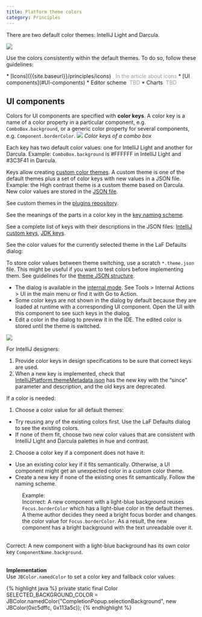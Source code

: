 ```yaml
---
title: Platform theme colors
category: Principles
---
```


There are two default color themes: IntelliJ Light and Darcula.

![]({{site.baseurl}}/images/platform_theme_colors/01_default_themes.png)

<p class="noanchor">Use the colors consistently within the default themes. To do so, follow these guidelines:</p>
* [Icons]({{site.baseurl}}/principles/icons)&nbsp;&nbsp;&nbsp;<span style="color: #999999;">In the article about icons</span>
* [UI components](#UI-components)
* Editor scheme&nbsp;&nbsp;<span style="color: #999999;">TBD</span>
* Charts&nbsp;&nbsp;<span style="color: #999999;">TBD</span>

## UI components
Colors for UI components are specified with **color keys**. A color key is a name of a color property in a particular component, e.g. `ComboBox.background`, or a generic color property for several components, e.g. `Component.borderColor`.
![]({{site.baseurl}}/images/platform_theme_colors/02_keys_naming.png)
*Color keys of a combo box*

Each key has two default color values: one for IntelliJ Light and another for Darcula. Example: `ComboBox.background` is #FFFFFF in IntelliJ Light and #3C3F41 in Darcula.

Keys allow creating [custom color themes](http://www.jetbrains.org/intellij/sdk/docs/reference_guide/ui_themes/themes_intro.html). A custom theme is one of the default themes plus a set of color keys with new values in a JSON file. Example: the High contrast theme is a custom theme based on Darcula. New color values are stored in the [JSON file](https://github.com/JetBrains/intellij-community/blob/master/platform/platform-resources/src/themes/HighContrast.theme.json).

<aside class="note sideblock _visible">See custom themes in the <a href="https://plugins.jetbrains.com/search?tags=Theme">plugins repository</a>.</aside>

See the meanings of the parts in a color key in the [key naming scheme](http://www.jetbrains.org/intellij/sdk/docs/reference_guide/ui_themes/themes_metadata.html#key-naming-scheme). 

See a complete list of keys with their descriptions in the JSON files: [IntelliJ custom keys](https://github.com/JetBrains/intellij-community/blob/master/platform/platform-resources/src/themes/metadata/IntelliJPlatform.themeMetadata.json), [JDK keys](https://github.com/JetBrains/intellij-community/blob/master/platform/platform-resources/src/themes/metadata/JDK.themeMetadata.json).

See the color values for the currently selected theme in the LaF Defaults dialog:

<aside class="note sideblock _visible">To store color values between theme switching, use a scratch <code>*.theme.json</code> file. This might be useful if you want to test colors before implementing them. See guidelines for the <a href="http://www.jetbrains.org/intellij/sdk/docs/reference_guide/ui_themes/themes_customize.html#defining-named-colors">theme JSON structure</a>.</aside>

* The dialog is available in the [internal mode](http://www.jetbrains.org/intellij/sdk/docs/reference_guide/internal_actions/enabling_internal.html). See Tools > Internal Actions > UI in the main menu or find it with Go to Action.
* Some color keys are not shown in the dialog by default because they are loaded at runtime with a corresponding UI component. Open the UI with this component to see such keys in the dialog.
* Edit a color in the dialog to preview it in the IDE. The edited color is stored until the theme is switched.
  
![]({{site.baseurl}}/images/platform_theme_colors/03_LaF_Defaults.png)

<aside class="note sideblock _visible">For IntelliJ designers: 
<ol>
<li>Provide color keys in design specifications to be sure that correct keys are used.</li>
<li>When a new key is implemented, check that <a href="https://github.com/JetBrains/intellij-community/blob/master/platform/platform-resources/src/themes/metadata/IntelliJPlatform.themeMetadata.json">IntelliJPlatform.themeMetadata.json</a> has the new key with the “since” parameter and description, and the old keys are deprecated.</li>
</ol>
</aside>

If a color is needed:
1. Choose a color value for all default themes:
* Try reusing any of the existing colors first. Use the LaF Defaults dialog to see the existing colors.
* If none of them fit, choose two new color values that are consistent with IntelliJ Light and Darcula palettes in hue and contrast.
2. Choose a color key if a component does not have it:
* Use an existing color key if it fits semantically. Otherwise, a UI component might get an unexpected color in a custom color theme.
* Create a new key if none of the existing ones fit semantically. Follow the naming scheme.

<p class="noanchor" style="margin-left: 42px;">
<span>Example:</span><br/>
<span class="incorrect">Incorrect:</span> A new component with a light-blue background reuses <code>Focus.borderColor</code> which has a light-blue color in the default themes. A theme author decides they need a bright focus border and changes the color value for <code>Focus.borderColor</code>. As a result, the new component has a bright background with the text unreadable over it.<br/><br/>

<span class="correct">Correct:</span> A new component with a light-blue background has its own color key <code>ComponentName.background</code>.<br/><br/>
</p>


**Implementation**  
Use `JBColor.namedColor` to set a color key and fallback color values:
<div class="code-block__wrapper">{% highlight java %}
private static final Color SELECTED_BACKGROUND_COLOR = JBColor.namedColor("CompletionPopup.selectionBackground", new JBColor(0xc5dffc, 0x113a5c));
{% endhighlight %}</div>